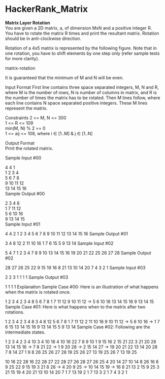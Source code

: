 # HackerRank_Matrix
**Matrix Layer Rotation**  
You are given a 2D matrix, a, of dimension MxN and a positive integer R. You have to rotate the matrix R times and print the resultant matrix. Rotation should be in anti-clockwise direction.

Rotation of a 4x5 matrix is represented by the following figure. Note that in one rotation, you have to shift elements by one step only (refer sample tests for more clarity).

matrix-rotation

It is guaranteed that the minimum of M and N will be even.

Input Format 
First line contains three space separated integers, M, N and R, where M is the number of rows, N is number of columns in matrix, and R is the number of times the matrix has to be rotated. 
Then M lines follow, where each line contains N space separated positive integers. These M lines represent the matrix.

Constraints 
2 <= M, N <= 300   
1 <= R <= 109   
min(M, N) % 2 == 0   
1 <= aij <= 108, where i ∈ [1..M] & j ∈ [1..N]  

Output Format   
Print the rotated matrix.  

Sample Input #00  
  
4 4 1  
1 2 3 4  
5 6 7 8  
9 10 11 12  
13 14 15 16  
Sample Output #00  
  
2 3 4 8  
1 7 11 12  
5 6 10 16  
9 13 14 15  
Sample Input #01

4 4 2
1 2 3 4
5 6 7 8
9 10 11 12
13 14 15 16
Sample Output #01

3 4 8 12
2 11 10 16
1 7 6 15
5 9 13 14
Sample Input #02

5 4 7
1 2 3 4
7 8 9 10
13 14 15 16
19 20 21 22
25 26 27 28
Sample Output #02

28 27 26 25
22 9 15 19
16 8 21 13
10 14 20 7
4 3 2 1
Sample Input #03

2 2 3
1 1
1 1
Sample Output #03

1 1
1 1
Explanation 
Sample Case #00: Here is an illustration of what happens when the matrix is rotated once.

 1  2  3  4      2  3  4  8
 5  6  7  8      1  7 11 12
 9 10 11 12  ->  5  6 10 16
13 14 15 16      9 13 14 15
Sample Case #01: Here is what happens when to the matrix after two rotations.

 1  2  3  4      2  3  4  8      3  4  8 12
 5  6  7  8      1  7 11 12      2 11 10 16
 9 10 11 12  ->  5  6 10 16  ->  1  7  6 15
13 14 15 16      9 13 14 15      5  9 13 14
Sample Case #02: Following are the intermediate states.

1  2  3  4      2  3  4 10    3  4 10 16    4 10 16 22
7  8  9 10      1  9 15 16    2 15 21 22    3 21 20 28
13 14 15 16 ->  7  8 21 22 -> 1  9 20 28 -> 2 15 14 27 ->
19 20 21 22    13 14 20 28    7  8 14 27    1  9  8 26
25 26 27 28    19 25 26 27    13 19 25 26   7 13 19 25



10 16 22 28    16 22 28 27    22 28 27 26    28 27 26 25
 4 20 14 27    10 14  8 26    16  8  9 25    22  9 15 19
 3 21  8 26 ->  4 20  9 25 -> 10 14 15 19 -> 16  8 21 13
 2 15  9 25     3 21 15 19     4 20 21 13    10 14 20  7
 1  7 13 19     2  1  7 13     3  2  1  7     4  3  2  1
